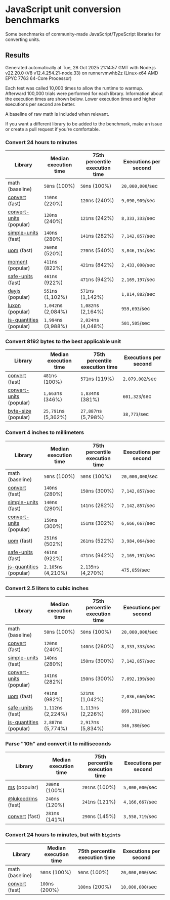 # JavaScript unit conversion benchmarks

Some benchmarks of community-made JavaScript/TypeScript libraries for converting units.

## Results

<!-- beginblock(results) -->

Generated automatically at Tue, 28 Oct 2025 21:14:57 GMT with Node.js v22.20.0 (V8 v12.4.254.21-node.33) on runnervmwhb2z (Linux-x64 AMD EPYC 7763 64-Core Processor)

Each test was called 10,000 times to allow the runtime to warmup.
Afterward 100,000 trials were performed for each library.
Information about the execution times are shown below.
Lower execution times and higher executions per second are better.

A baseline of raw math is included when relevant.

If you want a different library to be added to the benchmark, make an issue or create a pull request if you're comfortable.

### Convert 24 hours to minutes

| Library                                                            | Median execution time | 75th percentile execution time | Executions per second |
| ------------------------------------------------------------------ | --------------------- | ------------------------------ | --------------------- |
| math (baseline)                                                    | `50`ns (100%)         | `50`ns (100%)                  | `20,000,000`/sec      |
| [convert](https://npmjs.com/package/convert) (fast)                | `110`ns (220%)        | `120`ns (240%)                 | `9,090,909`/sec       |
| [convert-units](https://npmjs.com/package/convert-units) (popular) | `120`ns (240%)        | `121`ns (242%)                 | `8,333,333`/sec       |
| [simple-units](https://npmjs.com/package/simple-units) (fast)      | `140`ns (280%)        | `141`ns (282%)                 | `7,142,857`/sec       |
| [uom](https://npmjs.com/package/uom) (fast)                        | `260`ns (520%)        | `270`ns (540%)                 | `3,846,154`/sec       |
| [moment](https://npmjs.com/package/moment) (popular)               | `411`ns (822%)        | `421`ns (842%)                 | `2,433,090`/sec       |
| [safe-units](https://npmjs.com/package/safe-units) (fast)          | `461`ns (922%)        | `471`ns (942%)                 | `2,169,197`/sec       |
| [dayjs](https://npmjs.com/package/dayjs) (popular)                 | `551`ns (1,102%)      | `571`ns (1,142%)               | `1,814,882`/sec       |
| [luxon](https://npmjs.com/package/luxon) (popular)                 | `1,042`ns (2,084%)    | `1,082`ns (2,164%)             | `959,693`/sec         |
| [js-quantities](https://npmjs.com/package/js-quantities) (popular) | `1,994`ns (3,988%)    | `2,024`ns (4,048%)             | `501,505`/sec         |

### Convert 8192 bytes to the best applicable unit

| Library                                                            | Median execution time | 75th percentile execution time | Executions per second |
| ------------------------------------------------------------------ | --------------------- | ------------------------------ | --------------------- |
| [convert](https://npmjs.com/package/convert) (fast)                | `481`ns (100%)        | `571`ns (119%)                 | `2,079,002`/sec       |
| [convert-units](https://npmjs.com/package/convert-units) (popular) | `1,663`ns (346%)      | `1,834`ns (381%)               | `601,323`/sec         |
| [byte-size](https://npmjs.com/package/byte-size) (popular)         | `25,791`ns (5,362%)   | `27,887`ns (5,798%)            | `38,773`/sec          |

### Convert 4 inches to millimeters

| Library                                                            | Median execution time | 75th percentile execution time | Executions per second |
| ------------------------------------------------------------------ | --------------------- | ------------------------------ | --------------------- |
| math (baseline)                                                    | `50`ns (100%)         | `50`ns (100%)                  | `20,000,000`/sec      |
| [convert](https://npmjs.com/package/convert) (fast)                | `140`ns (280%)        | `150`ns (300%)                 | `7,142,857`/sec       |
| [simple-units](https://npmjs.com/package/simple-units) (fast)      | `140`ns (280%)        | `141`ns (282%)                 | `7,142,857`/sec       |
| [convert-units](https://npmjs.com/package/convert-units) (popular) | `150`ns (300%)        | `151`ns (302%)                 | `6,666,667`/sec       |
| [uom](https://npmjs.com/package/uom) (fast)                        | `251`ns (502%)        | `261`ns (522%)                 | `3,984,064`/sec       |
| [safe-units](https://npmjs.com/package/safe-units) (fast)          | `461`ns (922%)        | `471`ns (942%)                 | `2,169,197`/sec       |
| [js-quantities](https://npmjs.com/package/js-quantities) (popular) | `2,105`ns (4,210%)    | `2,135`ns (4,270%)             | `475,059`/sec         |

### Convert 2.5 liters to cubic inches

| Library                                                            | Median execution time | 75th percentile execution time | Executions per second |
| ------------------------------------------------------------------ | --------------------- | ------------------------------ | --------------------- |
| math (baseline)                                                    | `50`ns (100%)         | `50`ns (100%)                  | `20,000,000`/sec      |
| [convert](https://npmjs.com/package/convert) (fast)                | `120`ns (240%)        | `140`ns (280%)                 | `8,333,333`/sec       |
| [simple-units](https://npmjs.com/package/simple-units) (fast)      | `140`ns (280%)        | `150`ns (300%)                 | `7,142,857`/sec       |
| [convert-units](https://npmjs.com/package/convert-units) (popular) | `141`ns (282%)        | `150`ns (300%)                 | `7,092,199`/sec       |
| [uom](https://npmjs.com/package/uom) (fast)                        | `491`ns (982%)        | `521`ns (1,042%)               | `2,036,660`/sec       |
| [safe-units](https://npmjs.com/package/safe-units) (fast)          | `1,112`ns (2,224%)    | `1,113`ns (2,226%)             | `899,281`/sec         |
| [js-quantities](https://npmjs.com/package/js-quantities) (popular) | `2,887`ns (5,774%)    | `2,917`ns (5,834%)             | `346,380`/sec         |

### Parse "10h" and convert it to milliseconds

| Library                                                   | Median execution time | 75th percentile execution time | Executions per second |
| --------------------------------------------------------- | --------------------- | ------------------------------ | --------------------- |
| [ms](https://npmjs.com/package/ms) (popular)              | `200`ns (100%)        | `201`ns (100%)                 | `5,000,000`/sec       |
| [@lukeed/ms](https://npmjs.com/package/@lukeed/ms) (fast) | `240`ns (120%)        | `241`ns (121%)                 | `4,166,667`/sec       |
| [convert](https://npmjs.com/package/convert) (fast)       | `281`ns (141%)        | `290`ns (145%)                 | `3,558,719`/sec       |

### Convert 24 hours to minutes, but with `bigint`s

| Library                                             | Median execution time | 75th percentile execution time | Executions per second |
| --------------------------------------------------- | --------------------- | ------------------------------ | --------------------- |
| math (baseline)                                     | `50`ns (100%)         | `50`ns (100%)                  | `20,000,000`/sec      |
| [convert](https://npmjs.com/package/convert) (fast) | `100`ns (200%)        | `100`ns (200%)                 | `10,000,000`/sec      |

<!-- endblock(results) -->
